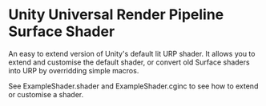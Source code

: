 # Unity Universal Render Pipeline Surface Shader

An easy to extend version of Unity's default lit URP shader.
It allows you to extend and customise the default shader, or convert old Surface shaders into URP by overridding simple macros.

See ExampleShader.shader and ExampleShader.cginc  to see how to extend or customise a shader.
